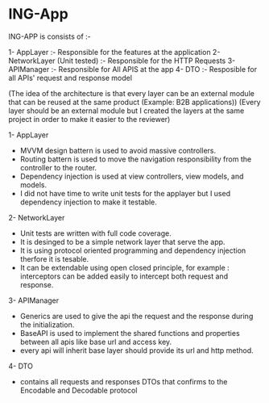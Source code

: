 # ING-App

ING-APP is consists of :- 

 1- AppLayer                   :- Responsible for the features at the application
 2- NetworkLayer (Unit tested) :- Responsible for the HTTP Requests
 3- APIManager                 :- Responsible for All APIS at the app 
 4- DTO                        :- Resposible for all APIs' request and response model 

 
 (The idea of the architecture is that every layer can be an external module that can be reused at the same product (Example: B2B applications))
 (Every layer should be an external module but I created the layers at the same project in order to make it easier to the reviewer)
 
 
1- AppLayer 
 
 - MVVM design battern is used to avoid massive controllers.
 - Routing battern is used to move the navigation responsibility from the controller to the router.
 - Dependency injection is used at view controllers, view models, and models.
 - I did not have time to write unit tests for the applayer but I used dependency injection to make it testable.
 
2- NetworkLayer

- Unit tests are written with full code coverage.
- It is desinged to be a simple network layer that serve the app.
- It is using protocol oriented programming and dependency injection therfore it is tesable.
- It can be extendable using open closed principle, for example : interceptors can be added easily to intercept both request and response.

3- APIManager

- Generics are used to give the api the request and the response during the initialization.
- BaseAPI is used to implement the shared functions and properties between all apis like base url and access key.
- every api will inherit base layer should provide its url and http method.

4- DTO

- contains all requests and responses DTOs that confirms to the Encodable and Decodable protocol 
